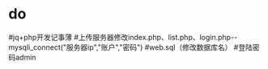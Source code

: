 # do
#jq+php开发记事薄
#上传服务器修改index.php、list.php、login.php--mysqli_connect("服务器ip","账户","密码")
#web.sql（修改数据库名）
#登陆密码admin

